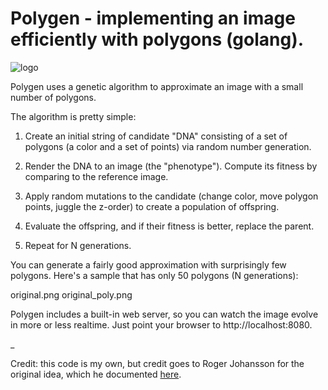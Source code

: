 # Polygen - implementing an image efficiently with polygons (golang).

![logo](https://github.com/armhold/polygen/blob/master/logo.gif "polygen Logo")


Polygen uses a genetic algorithm to approximate an image with a small number of polygons. 

The algorithm is pretty simple:

1. Create an initial string of candidate "DNA" consisting of a set of polygons (a color and a set of points) 
via random number generation. 

1. Render the DNA to an image (the "phenotype"). Compute its fitness by comparing to the reference image.

1. Apply random mutations to the candidate (change color, move polygon points, juggle the z-order) to 
create a population of offspring.

1. Evaluate the offspring, and if their fitness is better, replace the parent.

1. Repeat for N generations.

You can generate a fairly good approximation with surprisingly few polygons. Here's a sample that
has only 50 polygons (N generations):

original.png original_poly.png


Polygen includes a built-in web server, so you can watch the image evolve in more or less realtime.
Just point your browser to http://localhost:8080.

_









Credit: this code is my own, but credit goes to Roger Johansson for the original idea, 
which he documented [here](http://rogeralsing.com/2008/12/07/genetic-programming-evolution-of-mona-lisa). 

